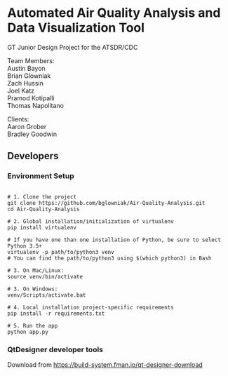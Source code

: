 # Automated Air Quality Analysis and Data Visualization Tool

GT Junior Design Project for the ATSDR/CDC

Team Members:  
Austin Bayon  
Brian Glowniak  
Zach Hussin  
Joel Katz  
Pramod Kotipalli  
Thomas Napolitano  

Clients:  
Aaron Grober  
Bradley Goodwin  

## Developers

### Environment Setup

```shell

# 1. Clone the project
git clone https://github.com/bglowniak/Air-Quality-Analysis.git
cd Air-Quality-Analysis
  
# 2. Global installation/initialization of virtualenv
pip install virtualenv
  
# If you have one than one installation of Python, be sure to select Python 3.5+
virtualenv -p path/to/python3 venv
# You can find the path/to/python3 using $(which python3) in Bash
  
# 3. On Mac/Linux:
source venv/bin/activate
  
# 3. On Windows:
venv/Scripts/activate.bat
  
# 4. Local installation project-specific requirements
pip install -r requirements.txt
  
# 5. Run the app
python app.py
```

### QtDesigner developer tools

Download from https://build-system.fman.io/qt-designer-download
